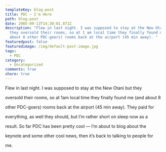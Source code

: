 ```yaml
---
templateKey: blog-post
title: PDC – I'm Here
path: blog-post
date: 2005-09-13T14:30:01.871Z
description: "Flew in last night. I was supposed to stay at the New Otani but
  they oversold their rooms, so at 1 am local time they finally found me (and
  about 8 other PDC-goers) rooms back at the airport (45 min away). "
featuredpost: false
featuredimage: /img/default-post-image.jpg
tags:
  - PDC
category:
  - Uncategorized
comments: true
share: true
---
```

<!--StartFragment-->

Flew in last night. I was supposed to stay at the New Otani but they

oversold their rooms, so at 1am local time they finally found me (and about 8

other PDC-goers) rooms back at the airport (45 min away). They paid for

everything, as well they should, but I’m rather short on sleep now as a

result. So far PDC has been pretty cool — I’m about to blog about the

keynote and some other cool news, then it’s back to talking to people for

me.

<!--EndFragment-->
